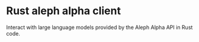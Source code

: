 # Rust aleph alpha client

Interact with large language models provided by the Aleph Alpha API in Rust code.
